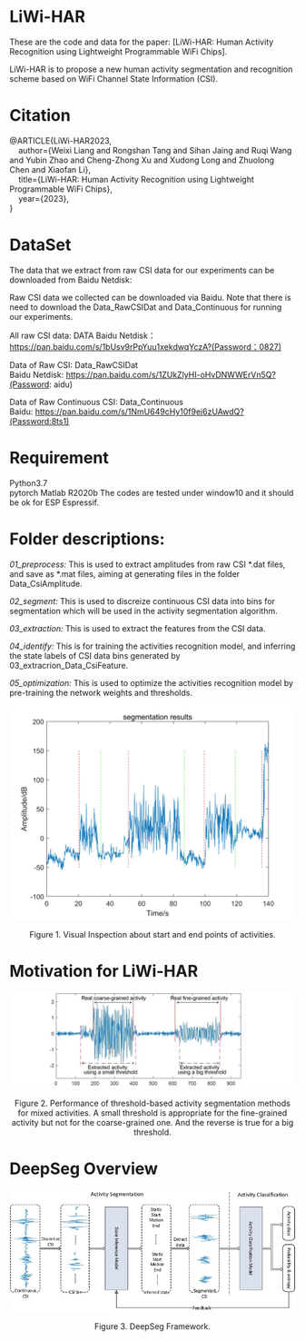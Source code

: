 # LiWi-HAR

These are the code and data for the paper: [LiWi-HAR: Human Activity Recognition using Lightweight Programmable WiFi Chips].

LiWi-HAR is to propose a new human activity segmentation and recognition scheme based on WiFi Channel State Information (CSI).


# Citation

@ARTICLE{LiWi-HAR2023,  
&nbsp; &nbsp; author={Weixi Liang and Rongshan Tang and Sihan Jaing and Ruqi Wang and Yubin Zhao and Cheng-Zhong Xu and Xudong Long and Zhuolong Chen and Xiaofan Li},  
&nbsp; &nbsp; title={LiWi-HAR: Human Activity Recognition using Lightweight Programmable WiFi Chips},  
&nbsp; &nbsp; year={2023},  
}


# DataSet

The data that we extract from raw CSI data for our experiments can be downloaded from Baidu Netdisk:

Raw CSI data we collected can be downloaded via Baidu. Note that there is need to download the Data_RawCSIDat and Data_Continuous for running our experiments.

All raw CSI data: DATA
Baidu Netdisk：https://pan.baidu.com/s/1bUsv9rPpYuu1xekdwqYczA?(Password：0827)

Data of Raw CSI: Data_RawCSIDat  
Baidu Netdisk: https://pan.baidu.com/s/1ZUkZlyHI-oHvDNWWErVn5Q?(Password: aidu)

Data of Raw Continuous CSI: Data_Continuous  
Baidu: https://pan.baidu.com/s/1NmU649cHy10f9ej6zUAwdQ?(Password:8ts1)


# Requirement
Python3.7  
pytorch 
Matlab R2020b
The codes are tested under window10 and it should be ok for ESP Espressif. 


# Folder descriptions:

*01_preprocess:*
This is used to extract amplitudes from raw CSI *.dat files, and save as *.mat files, aiming at generating files in the folder Data_CsiAmplitude. 

*02_segment:*
This is used to discreize continuous CSI data into bins for segmentation which will be used in the activity segmentation algorithm. 

*03_extraction:*
This is used to extract the features from the CSI data. 

*04_identify:*
This is for training the activities recognition model, and inferring the state labels of CSI data bins generated by 03_extracrion_Data_CsiFeature.

*05_optimization:*
This is used to optimize the activities recognition model by pre-training the network weights and thresholds.

![Figure](https://github.com/liangwxsysu/LiWi-HAR/blob/master/Visual_Activities_Segementaiotn.jpg)
<p align="center">Figure 1. Visual Inspection about start and end points of activities. </p>


# Motivation for LiWi-HAR

![Figure](https://github.com/ChunjingXiao/DeepSeg/blob/master/FigDiffThresholdSample.jpg)
<p align="center">Figure 2. Performance of threshold-based activity segmentation methods for mixed activities. A small threshold is appropriate for the fine-grained activity but not for the coarse-grained one. And the reverse is true for a big threshold.</p>

# DeepSeg Overview

![Figure](https://github.com/ChunjingXiao/DeepSeg/blob/master/FigDeepSegFramework.jpg)
<p align="center">Figure 3. DeepSeg Framework. </p>




